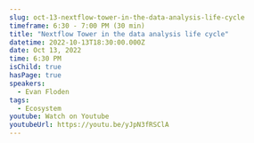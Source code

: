 ```yaml
---
slug: oct-13-nextflow-tower-in-the-data-analysis-life-cycle
timeframe: 6:30 - 7:00 PM (30 min)
title: "Nextflow Tower in the data analysis life cycle"
datetime: 2022-10-13T18:30:00.000Z
date: Oct 13, 2022
time: 6:30 PM
isChild: true
hasPage: true
speakers:
  - Evan Floden
tags:
  - Ecosystem
youtube: Watch on Youtube
youtubeUrl: https://youtu.be/yJpN3fRSClA
---
```

